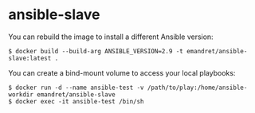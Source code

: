 # ansible-slave

You can rebuild the image to install a different Ansible version:

```console
$ docker build --build-arg ANSIBLE_VERSION=2.9 -t emandret/ansible-slave:latest .
```

You can create a bind-mount volume to access your local playbooks:

```console
$ docker run -d --name ansible-test -v /path/to/play:/home/ansible-workdir emandret/ansible-slave
$ docker exec -it ansible-test /bin/sh
```
